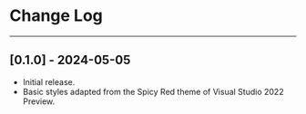 # Change Log

---

## [0.1.0] - 2024-05-05

- Initial release.
- Basic styles adapted from the Spicy Red theme of Visual Studio 2022 Preview.
